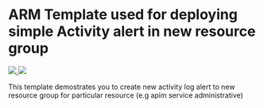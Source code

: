 # ARM Template used for deploying simple Activity alert in new resource group

<a href="https://portal.azure.com/#create/Microsoft.Template/uri/https%3A%2F%2Fraw.githubusercontent.com%2Fmanishshar%2Fdeploy-simple-activitylog-alert-in-resourcegroup%2Fmaster%2Fazuredeploy.json" target="_blank">
    <img src="http://azuredeploy.net/deploybutton.png"/>
</a>
<a href="http://armviz.io/#/?load=https%3A%2F%2Fraw.githubusercontent.com%2Fmanishshar%2Fdeploy-simple-activitylog-alert-in-resourcegroup%2Fmaster%2Fazuredeploy.json" target="_blank">
    <img src="http://armviz.io/visualizebutton.png"/>
</a>

This template demostrates you to create new activity log alert to new resource group for particular resource (e.g apim service administrative)

